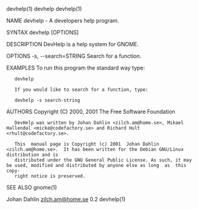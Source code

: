 devhelp(1)                                                            devhelp                                                           devhelp(1)

NAME
       devhelp - A developers help program.

SYNTAX
       devhelp [OPTIONS]

DESCRIPTION
       DevHelp is a help system for GNOME.

OPTIONS
       -s, --search=STRING
              Search for a function.

EXAMPLES
       To run this program the standard way type:

       devhelp

       If you would like to search for a function, type:

       devhelp -s search-string

AUTHORS
       Copyright (C) 2000, 2001  The Free Software Foundation

       DevHelp was written by Johan Dahlin <zilch.am@home.se>, Mikael Hallendal <micke@codefactory.se> and Richard Hult <rhult@codefactory.se>.

       This  manual page is Copyright (c) 2001  Johan Dahlin <zilch.am@home.se>.  It has been written for the Debian GNU/Linux distribution and is
       distributed under the GNU General Public License. As such, it may be used, modified and distributed by anyone else as long  as  this  copy‐
       right notice is preserved.

SEE ALSO
       gnome(1)

Johan Dahlin <zilch.am@home.se>                                         0.2                                                             devhelp(1)
